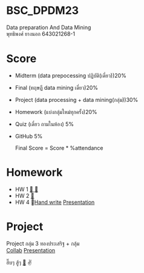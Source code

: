 # BSC_DPDM23
Data preparation And Data Mining <br>
พุทธิพงศ์ ยางนอก 643021268-1

# Score
- Midterm (data prepocessing ปฏิบัติ(เดี่ยว))20%
- Final (ทฤษฎี data mining เดี่ยว)20%
- Project (data processing + data mining(กลุ่ม))30%
- Homework (แบ่งกลุ่มใหม่ทุกครั้ง)20%
- Quiz (เดี่ยว ถามในห้อง) 5%
- GitHub 5%

  Final Score = Score * %attendance

# Homework
- HW 1 [:cookie: :milk_glass:](https://github.com/puttipongyy/BSC_DPDM23/blob/a31eb4e0b9190acaefd0b5737820ffc4a412a223/HW1_Group%20%E0%B8%81%E0%B8%A5%E0%B8%B8%E0%B9%89%E0%B8%A1.pdf)
- HW 2 [:seedling:](https://github.com/puttipongyy/BSC_DPDM23/blob/a31eb4e0b9190acaefd0b5737820ffc4a412a223/HW2_643021268-1.pdf)
- HW 4 :pencil:[Hand write](https://github.com/puttipongyy/BSC_DPDM23/blob/7e673630071ff355b312b0e58bf3ae5a2fae7579/HW4_criterionmax-leaf-nodes.pdf)
[Presentation](https://github.com/puttipongyy/BSC_DPDM23/blob/b5b023fe404284298a951e27d4e908b33420422a/HW4_Decision%20Tree_Presentation.pdf)


# Project
Project กลุ่ม 3 ทองประเสริฐ + กลุ้ม  
[Collab](https://github.com/puttipongyy/BSC_DPDM23/blob/1c2ea524283782080ea4404255f129b8b1414c9f/Final_Project.ipynb) 
[Presentation](https://github.com/puttipongyy/BSC_DPDM23/blob/a31eb4e0b9190acaefd0b5737820ffc4a412a223/Project_slide.pdf)  

ฮึ๊บๆ สู้ๆ [:musical_note:]() :v:







